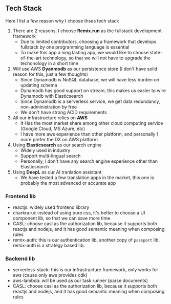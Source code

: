 ## Tech Stack

Here I list a few reason why I choose thses tech stack

1. There are 2 reasons, I choose **Remix.run** as the fullstack development framework
   - Due to limited contributors, choosing a framework that develops fullstack by one programming language is essential
   - To make this app a long lasting app, we would like to choose state-of-the-art technology, so that we will not have to upgrade the techonology in a short time
2. Will use AWS **Dyanmodb** as our persistence store (I don't have solid reason for this, just a few thoughts)
   - Since Dynamodb is NoSQL database, we will have less burden on updating schema
   - Dynamodb has good support on stream, this makes us easier to wire Dynamodb with Elasticsearch
   - Since Dynamodb is a serverless service, we get data redundancy, non-administration by free
   - We don't have strong ACID requirements
3. All our infrastructure relies on **AWS**
   - It Has the most market share among other cloud computing service (Google Cloud, MS Azure, etc)
   - I have more aws experience than other platform, and personally I more prefer the DX on AWS platform
4. Using **Elasticsearch** as our search engine
   - Widely used in industry
   - Support multi-lingual search
   - Personally, I don't have any search engine experience other than Elasticsearch
5. Using **DeepL** as our AI tranlation assistant
   - We have tested a few translation apps in the market, this one is probably the most advanced or accurate app

### Frontend lib

- reactjs: widely used frontend library
- charkra-ui: instead of using pure css, it's better to choose a UI component lib, so that we can save more time
- CASL: choose casl as the authorization lib, because it supports both reactjs and nodejs, and it has good semantic meaning when composing rules
- remix-auth: this is our authentication lib, another copy of `passport` lib. remix-auth is a strategy based lib.

### Backend lib

- serverless-stack: this is our infrastracture framework, only works for aws (cause only aws provides cdk)
- aws-lambda: will be used as our task runner (parse documents)
- CASL: choose casl as the authorization lib, because it supports both reactjs and nodejs, and it has good semantic meaning when composing rules
